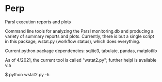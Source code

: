 # Perp
Parsl execution reports and plots

Command line tools for analyzing the Parsl monitoring.db and producing a variety of summary 
reports and plots.  Currently, there is but a single script in this package, wstat.py 
(workflow status), which does everything.

Current python package dependencies:  sqlite3, tabulate, pandas, matplotlib

As of 4/2021, the current tool is called "wstat2.py"; further helpl is available via

$ python wstat2.py -h

